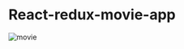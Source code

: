 # React-redux-movie-app

![movie](https://user-images.githubusercontent.com/73396404/166137857-fce9fc2e-6836-4f71-8bc6-7cd533bb08ec.png)
